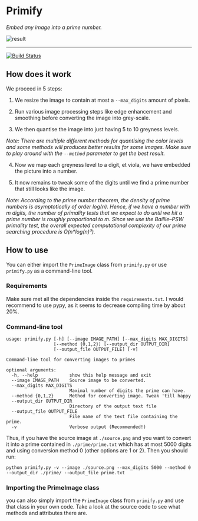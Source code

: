 # Primify
_Embed any image into a prime number._

![result](https://i.imgur.com/UoMYkVS.png)
____
[![Build Status](https://travis-ci.org/joemccann/dillinger.svg?branch=master)](https://travis-ci.org/joemccann/dillinger)

## How does it work

We proceed in 5 steps:

1. We resize the image to contain at most a `--max_digits` amount of pixels.
	
2. Run various image processing steps like edge enhancement and smoothing before converting the image into grey-scale.

3. We then quantise the image into just having 5 to 10 greyness levels.
	
_Note: There are multiple different methods for quantising the color levels and some methods will produces better results for some images. Make sure to play around with the `--method` parameter to get the best result._

4. Now we map each greyness level to a digit, et viola, we have embedded the picture into a number.

5. It now remains to tweak some of the digits until we find a prime number that still looks like the image.

_Note: According to the prime number theorem, the density of prime numbers is  asymptotically of order log(n). Hence, if we have a number with m digits, the number of primality tests that we expect to do until we hit a prime number is roughly proportional to m. Since we use the Baillie–PSW primality test, the overall expected computational complexity of our prime searching procedure is O(n*log(n)³)._

## How to use

You can either import the `PrimeImage` class from `primify.py` or use `primify.py` as a command-line tool.

### Requirements
Make sure met all the dependencies inside the `requirements.txt`. I would recommend to use pypy, as it seems to decrease compiling time by about 20%.

### Command-line tool
```
usage: primify.py [-h] [--image IMAGE_PATH] [--max_digits MAX_DIGITS]
                  [--method {0,1,2}] [--output_dir OUTPUT_DIR]
                  [--output_file OUTPUT_FILE] [-v]

Command-line tool for converting images to primes

optional arguments:
  -h, --help            show this help message and exit
  --image IMAGE_PATH    Source image to be converted.
  --max_digits MAX_DIGITS
                        Maximal number of digits the prime can have.
  --method {0,1,2}      Method for converting image. Tweak 'till happy
  --output_dir OUTPUT_DIR
                        Directory of the output text file
  --output_file OUTPUT_FILE
                        File name of the text file containing the prime.
  -v                    Verbose output (Recommended!)
```
Thus, if you have the source image at `./source.png` and you want to convert it into a prime contained in `./prime/prime.txt` which has at most 5000 digits and using conversion method 0 (other options are 1 or 2). Then you should run:

`python primify.py -v --image ./source.png --max_digits 5000 --method 0 --output_dir ./prime/ --output_file prime.txt`

### Importing the PrimeImage class

you can also simply import the `PrimeImage` class from `primify.py` and use that class in your own code. Take a look at the source code to see what methods and attributes there are.





